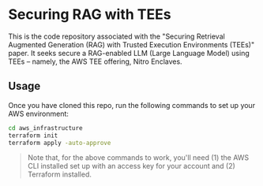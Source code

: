 # Securing RAG with TEEs

This is the code repository associated with the "Securing Retrieval Augmented Generation (RAG) with Trusted Execution Environments (TEEs)" paper. It seeks secure a RAG-enabled LLM (Large Language Model) using TEEs – namely, the AWS TEE offering, Nitro Enclaves.

## Usage

Once you have cloned this repo, run the following commands to set up your AWS environment:

```bash
cd aws_infrastructure
terraform init
terraform apply -auto-approve
```

> Note that, for the above commands to work, you'll need (1) the AWS CLI installed set up with an access key for your account and (2) Terraform installed.
